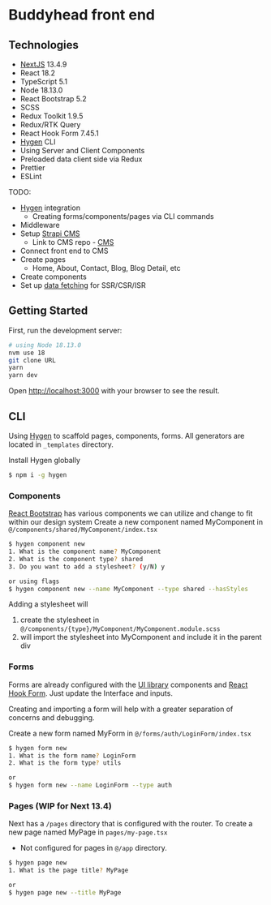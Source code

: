 # Buddyhead front end

## Technologies

- [NextJS](https://nextjs.org/docs/getting-started/project-structure) 13.4.9
- React 18.2
- TypeScript 5.1
- Node 18.13.0
- React Bootstrap 5.2
- SCSS
- Redux Toolkit 1.9.5
- Redux/RTK Query
- React Hook Form 7.45.1
- [Hygen](https://hygen.io/) CLI
- Using Server and Client Components
- Preloaded data client side via Redux
- Prettier
- ESLint

TODO:

- [Hygen](https://hygen.io/) integration
  - Creating forms/components/pages via CLI commands
- Middleware
- Setup [Strapi CMS](https://strapi.io)
  - Link to CMS repo - [CMS]()
- Connect front end to CMS
- Create pages
  - Home, About, Contact, Blog, Blog Detail, etc
- Create components
- Set up [data fetching](https://nextjs.org/docs/app/building-your-application/data-fetching) for SSR/CSR/ISR

## Getting Started

First, run the development server:

```bash
# using Node 18.13.0
nvm use 18
git clone URL
yarn
yarn dev
```

Open [http://localhost:3000](http://localhost:3000) with your browser to see the result.

## CLI

Using [Hygen](https://www.hygen.io/docs/quick-start) to scaffold pages, components, forms. All generators are located in `_templates` directory.

Install Hygen globally

```bash
$ npm i -g hygen
```

### Components

[React Bootstrap](https://react-bootstrap.github.io/components/alerts/) has various components we can utilize and change to fit within our design system
Create a new component named MyComponent in `@/components/shared/MyComponent/index.tsx`

```bash
$ hygen component new
1. What is the component name? MyComponent
2. What is the component type? shared
3. Do you want to add a stylesheet? (y/N) y

or using flags
$ hygen component new --name MyComponent --type shared --hasStyles
```

Adding a stylesheet will

1. create the stylesheet in `@/components/{type}/MyComponent/MyComponent.module.scss`
2. will import the stylesheet into MyComponent and include it in the parent div

### Forms

Forms are already configured with the [UI library](https://react-bootstrap.github.io/) components and [React Hook Form](https://www.react-hook-form.com/get-started/). Just update the Interface and inputs.

Creating and importing a form will help with a greater separation of concerns and debugging.

Create a new form named MyForm in `@/forms/auth/LoginForm/index.tsx`

```bash
$ hygen form new
1. What is the form name? LoginForm
2. What is the form type? utils

or
$ hygen form new --name LoginForm --type auth
```

### Pages (WIP for Next 13.4)

Next has a `/pages` directory that is configured with the router.
To create a new page named MyPage in `pages/my-page.tsx`

- Not configured for pages in `@/app` directory.

```bash
$ hygen page new
1. What is the page title? MyPage

or
$ hygen page new --title MyPage
```

